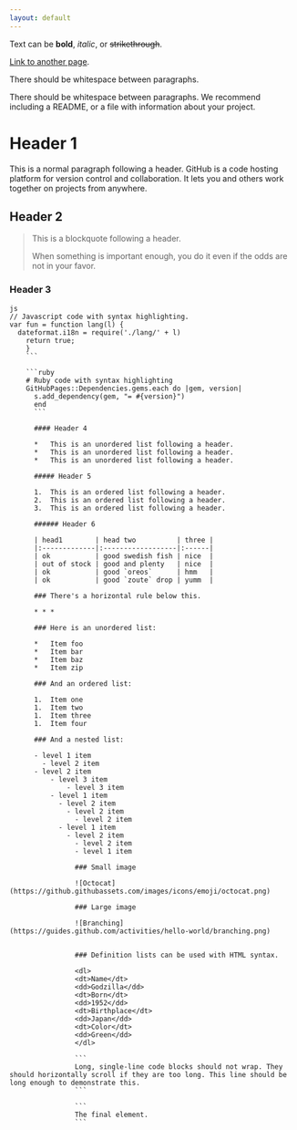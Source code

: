```yaml
---
layout: default
---
```


Text can be **bold**, _italic_, or ~~strikethrough~~.

[Link to another page](./another-page.html).

There should be whitespace between paragraphs.

There should be whitespace between paragraphs. We recommend including a README, or a file with information about your project.

# Header 1

This is a normal paragraph following a header. GitHub is a code hosting platform for version control and collaboration. It lets you and others work together on projects from anywhere.

## Header 2

> This is a blockquote following a header.
>
> When something is important enough, you do it even if the odds are not in your favor.

### Header 3

```
js
// Javascript code with syntax highlighting.
var fun = function lang(l) {
  dateformat.i18n = require('./lang/' + l)
    return true;
    }
    ```

    ```ruby
    # Ruby code with syntax highlighting
    GitHubPages::Dependencies.gems.each do |gem, version|
      s.add_dependency(gem, "= #{version}")
      end
      ```

      #### Header 4

      *   This is an unordered list following a header.
      *   This is an unordered list following a header.
      *   This is an unordered list following a header.

      ##### Header 5

      1.  This is an ordered list following a header.
      2.  This is an ordered list following a header.
      3.  This is an ordered list following a header.

      ###### Header 6

      | head1        | head two          | three |
      |:-------------|:------------------|:------|
      | ok           | good swedish fish | nice  |
      | out of stock | good and plenty   | nice  |
      | ok           | good `oreos`      | hmm   |
      | ok           | good `zoute` drop | yumm  |

      ### There's a horizontal rule below this.

      * * *

      ### Here is an unordered list:

      *   Item foo
      *   Item bar
      *   Item baz
      *   Item zip

      ### And an ordered list:

      1.  Item one
      1.  Item two
      1.  Item three
      1.  Item four

      ### And a nested list:

      - level 1 item
        - level 2 item
	  - level 2 item
	      - level 3 item
	          - level 3 item
		  - level 1 item
		    - level 2 item
		      - level 2 item
		        - level 2 item
			- level 1 item
			  - level 2 item
			    - level 2 item
			    - level 1 item

			    ### Small image

			    ![Octocat](https://github.githubassets.com/images/icons/emoji/octocat.png)

			    ### Large image

			    ![Branching](https://guides.github.com/activities/hello-world/branching.png)


			    ### Definition lists can be used with HTML syntax.

			    <dl>
			    <dt>Name</dt>
			    <dd>Godzilla</dd>
			    <dt>Born</dt>
			    <dd>1952</dd>
			    <dt>Birthplace</dt>
			    <dd>Japan</dd>
			    <dt>Color</dt>
			    <dd>Green</dd>
			    </dl>

			    ```
			    Long, single-line code blocks should not wrap. They should horizontally scroll if they are too long. This line should be long enough to demonstrate this.
			    ```

			    ```
			    The final element.
			    ```
```
